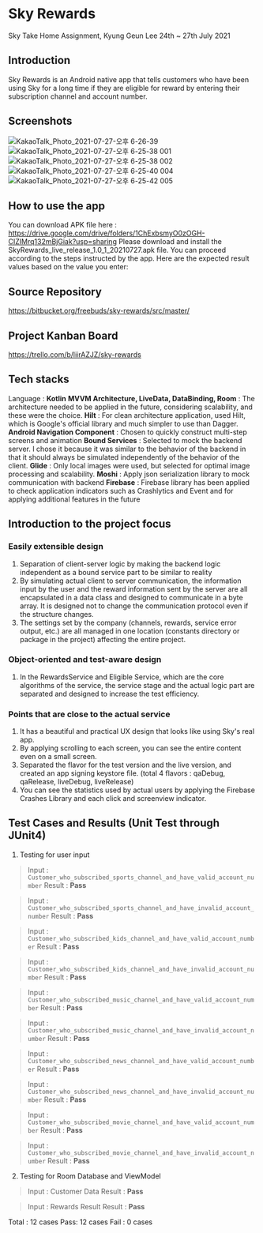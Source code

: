 # Sky Rewards

Sky Take Home Assignment, Kyung Geun Lee
24th ~ 27th July 2021

## Introduction
Sky Rewards is an Android native app that tells customers who have been using Sky for a long time if they are eligible for reward by entering their subscription channel and account number.

## Screenshots

![KakaoTalk_Photo_2021-07-27-오후 6-26-39](https://user-images.githubusercontent.com/7823937/127200179-204de78a-1e00-4f3b-9f43-1afc2afdf4f2.jpeg) ![KakaoTalk_Photo_2021-07-27-오후 6-25-38 001](https://user-images.githubusercontent.com/7823937/127200213-8dd7870d-9607-4c34-8c0c-7304203879ea.jpeg) ![KakaoTalk_Photo_2021-07-27-오후 6-25-38 002](https://user-images.githubusercontent.com/7823937/127200378-6e8dc2df-4cc0-4bc5-b797-a4ddbf7759c3.jpeg)
![KakaoTalk_Photo_2021-07-27-오후 6-25-40 004](https://user-images.githubusercontent.com/7823937/127200411-38aac5f9-3e4d-4f3f-a048-124caab68e6c.jpeg) ![KakaoTalk_Photo_2021-07-27-오후 6-25-42 005](https://user-images.githubusercontent.com/7823937/127200439-da147337-5f52-4645-ad9d-a18c11b7a9e6.jpeg)


## How to use the app
You can download APK file here : https://drive.google.com/drive/folders/1ChExbsmyO0zOGH-CIZIMrq132mBjGiak?usp=sharing
Please download and install the SkyRewards_live_release_1.0_1_20210727.apk file.
You can proceed according to the steps instructed by the app. Here are the expected result values based on the value you enter:



## Source Repository
https://bitbucket.org/freebuds/sky-rewards/src/master/

## Project Kanban Board
https://trello.com/b/liirAZJZ/sky-rewards

## Tech stacks

Language : **Kotlin**
**MVVM Architecture, LiveData, DataBinding, Room** : The architecture needed to be applied in the future, considering scalability, and these were the choice.
**Hilt** : For clean architecture application, used Hilt, which is Google's official library and much simpler to use than Dagger.
**Android Navigation Component** : Chosen to quickly construct multi-step screens and animation
**Bound Services** : Selected to mock the backend server. I chose it because it was similar to the behavior of the backend in that it should always be simulated independently of the behavior of the client.
**Glide** : Only local images were used, but selected for optimal image processing and scalability.
**Moshi** : Apply json serialization library to mock communication with backend
**Firebase** : Firebase library has been applied to check application indicators such as Crashlytics and Event and for applying additional features in the future


## Introduction to the project focus
### Easily extensible design
1. Separation of client-server logic by making the backend logic independent as a bound service part to be similar to reality
2. By simulating actual client to server communication, the information input by the user and the reward information sent by the server are all encapsulated in a data class and designed to communicate in a byte array. It is designed not to change the communication protocol even if the structure changes.
3. The settings set by the company (channels, rewards, service error output, etc.) are all managed in one location (constants directory or package in the project) affecting the entire project.
### Object-oriented and test-aware design
1. In the RewardsService and Eligible Service, which are the core algorithms of the service, the service stage and the actual logic part are separated and designed to increase the test efficiency.
### Points that are close to the actual service
1. It has a beautiful and practical UX design that looks like using Sky's real app.
2. By applying scrolling to each screen, you can see the entire content even on a small screen.
3. Separated the flavor for the test version and the live version, and created an app signing keystore file. (total 4 flavors : qaDebug, qaRelease, liveDebug, liveRelease)
4. You can see the statistics used by actual users by applying the Firebase Crashes Library and each click and screenview indicator.


## Test Cases and Results (Unit Test through JUnit4)
1. Testing for user input
> Input : `Customer_who_subscribed_sports_channel_and_have_valid_account_number`
> Result : **Pass**

> Input : `Customer_who_subscribed_sports_channel_and_have_invalid_account_number`
> Result : **Pass**

> Input : `Customer_who_subscribed_kids_channel_and_have_valid_account_number`
> Result : **Pass**

> Input : `Customer_who_subscribed_kids_channel_and_have_invalid_account_number`
> Result : **Pass**

> Input : `Customer_who_subscribed_music_channel_and_have_valid_account_number`
> Result : **Pass**

> Input : `Customer_who_subscribed_music_channel_and_have_invalid_account_number`
> Result : **Pass**

> Input : `Customer_who_subscribed_news_channel_and_have_valid_account_number`
> Result : **Pass**

> Input : `Customer_who_subscribed_news_channel_and_have_invalid_account_number`
> Result : **Pass**

> Input : `Customer_who_subscribed_movie_channel_and_have_valid_account_number`
> Result : **Pass**

> Input : `Customer_who_subscribed_movie_channel_and_have_invalid_account_number`
> Result : **Pass**

2. Testing for Room Database and ViewModel

> Input : Customer Data
> Result : **Pass**

> Input : Rewards Result
> Result : **Pass**

Total : 12 cases 
Pass: 12 cases
Fail : 0 cases
